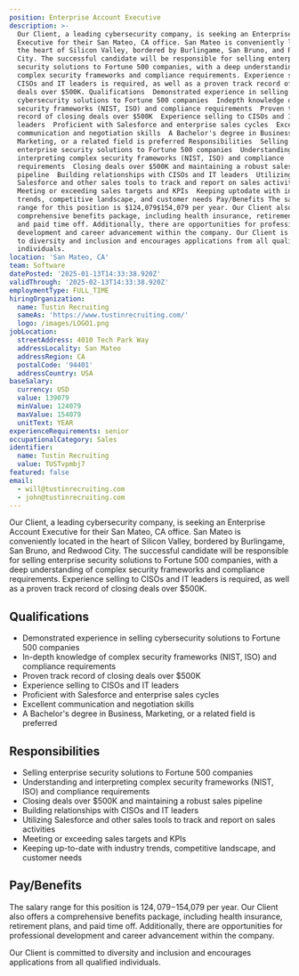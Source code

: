 ```yaml
---
position: Enterprise Account Executive
description: >-
  Our Client, a leading cybersecurity company, is seeking an Enterprise Account
  Executive for their San Mateo, CA office. San Mateo is conveniently located in
  the heart of Silicon Valley, bordered by Burlingame, San Bruno, and Redwood
  City. The successful candidate will be responsible for selling enterprise
  security solutions to Fortune 500 companies, with a deep understanding of
  complex security frameworks and compliance requirements. Experience selling to
  CISOs and IT leaders is required, as well as a proven track record of closing
  deals over $500K. Qualifications  Demonstrated experience in selling
  cybersecurity solutions to Fortune 500 companies  Indepth knowledge of complex
  security frameworks (NIST, ISO) and compliance requirements  Proven track
  record of closing deals over $500K  Experience selling to CISOs and IT
  leaders  Proficient with Salesforce and enterprise sales cycles  Excellent
  communication and negotiation skills  A Bachelor's degree in Business,
  Marketing, or a related field is preferred Responsibilities  Selling
  enterprise security solutions to Fortune 500 companies  Understanding and
  interpreting complex security frameworks (NIST, ISO) and compliance
  requirements  Closing deals over $500K and maintaining a robust sales
  pipeline  Building relationships with CISOs and IT leaders  Utilizing
  Salesforce and other sales tools to track and report on sales activities 
  Meeting or exceeding sales targets and KPIs  Keeping uptodate with industry
  trends, competitive landscape, and customer needs Pay/Benefits The salary
  range for this position is $124,079$154,079 per year. Our Client also offers a
  comprehensive benefits package, including health insurance, retirement plans,
  and paid time off. Additionally, there are opportunities for professional
  development and career advancement within the company. Our Client is committed
  to diversity and inclusion and encourages applications from all qualified
  individuals.
location: 'San Mateo, CA'
team: Software
datePosted: '2025-01-13T14:33:38.920Z'
validThrough: '2025-02-13T14:33:38.920Z'
employmentType: FULL_TIME
hiringOrganization:
  name: Tustin Recruiting
  sameAs: 'https://www.tustinrecruiting.com/'
  logo: /images/LOGO1.png
jobLocation:
  streetAddress: 4010 Tech Park Way
  addressLocality: San Mateo
  addressRegion: CA
  postalCode: '94401'
  addressCountry: USA
baseSalary:
  currency: USD
  value: 139079
  minValue: 124079
  maxValue: 154079
  unitText: YEAR
experienceRequirements: senior
occupationalCategory: Sales
identifier:
  name: Tustin Recruiting
  value: TUSTvpmbj7
featured: false
email:
  - will@tustinrecruiting.com
  - john@tustinrecruiting.com
---
```




Our Client, a leading cybersecurity company, is seeking an Enterprise Account Executive for their San Mateo, CA office. San Mateo is conveniently located in the heart of Silicon Valley, bordered by Burlingame, San Bruno, and Redwood City. The successful candidate will be responsible for selling enterprise security solutions to Fortune 500 companies, with a deep understanding of complex security frameworks and compliance requirements. Experience selling to CISOs and IT leaders is required, as well as a proven track record of closing deals over $500K. 

## Qualifications
- Demonstrated experience in selling cybersecurity solutions to Fortune 500 companies
- In-depth knowledge of complex security frameworks (NIST, ISO) and compliance requirements
- Proven track record of closing deals over $500K
- Experience selling to CISOs and IT leaders
- Proficient with Salesforce and enterprise sales cycles
- Excellent communication and negotiation skills
- A Bachelor's degree in Business, Marketing, or a related field is preferred 

## Responsibilities
- Selling enterprise security solutions to Fortune 500 companies
- Understanding and interpreting complex security frameworks (NIST, ISO) and compliance requirements
- Closing deals over $500K and maintaining a robust sales pipeline
- Building relationships with CISOs and IT leaders
- Utilizing Salesforce and other sales tools to track and report on sales activities
- Meeting or exceeding sales targets and KPIs
- Keeping up-to-date with industry trends, competitive landscape, and customer needs

## Pay/Benefits
The salary range for this position is $124,079-$154,079 per year. Our Client also offers a comprehensive benefits package, including health insurance, retirement plans, and paid time off. Additionally, there are opportunities for professional development and career advancement within the company. 

Our Client is committed to diversity and inclusion and encourages applications from all qualified individuals.
